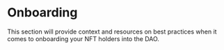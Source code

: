 # Onboarding

This section will provide context and resources on best practices when it comes to onboarding your NFT holders into the DAO.
